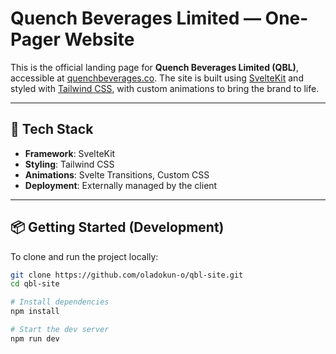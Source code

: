 # Quench Beverages Limited — One-Pager Website

This is the official landing page for **Quench Beverages Limited (QBL)**, accessible at [quenchbeverages.co](https://quenchbeverages.co). The site is built using [SvelteKit](https://kit.svelte.dev/) and styled with [Tailwind CSS](https://tailwindcss.com), with custom animations to bring the brand to life.

---

## 🚀 Tech Stack

- **Framework**: SvelteKit
- **Styling**: Tailwind CSS
- **Animations**: Svelte Transitions, Custom CSS
- **Deployment**: Externally managed by the client

---

## 📦 Getting Started (Development)

To clone and run the project locally:

```bash
git clone https://github.com/oladokun-o/qbl-site.git
cd qbl-site

# Install dependencies
npm install

# Start the dev server
npm run dev
